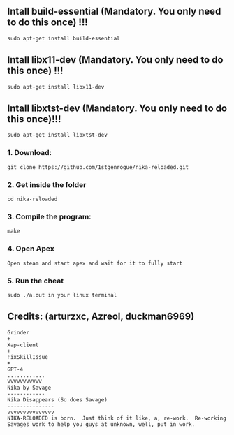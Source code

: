 ## Intall build-essential (Mandatory. You only need to do this once) !!!
```
sudo apt-get install build-essential
```

## Intall libx11-dev (Mandatory. You only need to do this once) !!!
```
sudo apt-get install libx11-dev
```

## Intall libxtst-dev (Mandatory. You only need to do this once)!!!
```
sudo apt-get install libxtst-dev
```


### 1. Download:
```
git clone https://github.com/1stgenrogue/nika-reloaded.git
```

### 2. Get inside the folder
```
cd nika-reloaded
```

### 3. Compile the program:
```
make
```

### 4. Open Apex
```
Open steam and start apex and wait for it to fully start
```

### 5. Run the cheat
```
sudo ./a.out in your linux terminal
```

## Credits: (arturzxc, Azreol, duckman6969)
```
Grinder
+
Xap-client
+
FixSkillIssue
+
GPT-4 
............
VVVVVVVVVVV
Nika by Savage
------------
Nika Disappears (So does Savage)
---------------
vvvvvvvvvvvvvvv
NIKA-RELOADED is born.  Just think of it like, a, re-work.  Re-working Savages work to help you guys at unknown, well, put in work.


